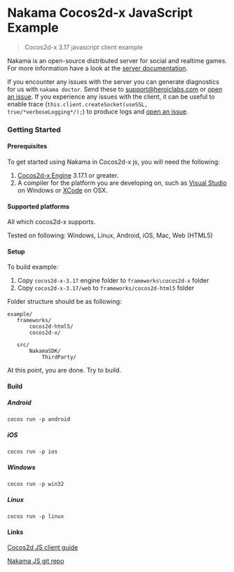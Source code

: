 Nakama Cocos2d-x JavaScript Example
=============

> Cocos2d-x 3.17 javascript client example

Nakama is an open-source distributed server for social and realtime games. For more information have a look at the [server documentation](https://heroiclabs.com/docs/).

If you encounter any issues with the server you can generate diagnostics for us with `nakama doctor`. Send these to support@heroiclabs.com or [open an issue](https://github.com/heroiclabs/nakama/issues). If you experience any issues with the client, it can be useful to enable trace (`this.client.createSocket(useSSL, true/*verboseLogging*/);`) to produce logs and [open an issue](https://github.com/heroiclabs/nakama-cocos2d-x-javascript/issues).

### Getting Started

#### Prerequisites

To get started using Nakama in Cocos2d-x js, you will need the following:

1. [Cocos2d-x Engine](http://www.cocos2d-x.org/download) 3.17.1 or greater.
2. A compiler for the platform you are developing on, such as [Visual Studio](https://www.visualstudio.com/vs/community/) on Windows or [XCode](https://developer.apple.com/xcode/download/) on OSX.

#### Supported platforms

All which cocos2d-x supports.

Tested on following: Windows, Linux, Android, iOS, Mac, Web (HTML5)

#### Setup

To build example:

1. Copy `cocos2d-x-3.17` engine folder to `frameworks\cocos2d-x` folder
2. Copy `cocos2d-x-3.17/web` to `frameworks/cocos2d-html5` folder

Folder structure should be as following:
```
example/
   frameworks/
       cocos2d-html5/
       cocos2d-x/

   src/
       NakamaSDK/
           ThirdParty/
```

At this point, you are done. Try to build.

#### Build

##### Android
```
cocos run -p android
```

##### iOS
```
cocos run -p ios
```

##### Windows
```
cocos run -p win32
```

##### Linux
```
cocos run -p linux
```

#### Links

[Cocos2d JS client guide](https://heroiclabs.com/docs/cocos2d-js-client-guide)

[Nakama JS git repo](https://github.com/heroiclabs/nakama-js)
